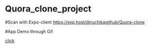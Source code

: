 # Quora_clone_project

#Scan with Expo-client
https://exp.host/@ruchikagithub/Quora-clone

#App Demo through Gif

<a href="https://docs.google.com/presentation/d/1GxaZ8YG9zIqc6ukjVqyMTWyVnSHgkoRzHPuwXVJLYS8/edit#slide=id.g2d18fe6b90_0_126">click</a>
